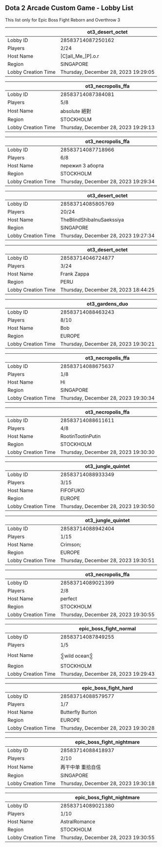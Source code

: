 ## Dota 2 Arcade Custom Game - Lobby List

This list only for Epic Boss Fight Reborn and Overthrow 3

|  | ot3_desert_octet |
| ------ | ------ |
| Lobby ID | 28583714087250162 |
| Players | 2/24 |
| Host Name | [C]all_Me_[P].o.r |
| Region | SINGAPORE |
| Lobby Creation Time | Thursday, December 28, 2023 19:29:05 |


|  | ot3_necropolis_ffa |
| ------ | ------ |
| Lobby ID | 28583714087384081 |
| Players | 5/8 |
| Host Name | absolute 絕對 |
| Region | STOCKHOLM |
| Lobby Creation Time | Thursday, December 28, 2023 19:29:13 |


|  | ot3_necropolis_ffa |
| ------ | ------ |
| Lobby ID | 28583714087718966 |
| Players | 6/8 |
| Host Name | пережил 3 аборта |
| Region | STOCKHOLM |
| Lobby Creation Time | Thursday, December 28, 2023 19:29:34 |


|  | ot3_desert_octet |
| ------ | ------ |
| Lobby ID | 28583714085805769 |
| Players | 20/24 |
| Host Name | TheBlindShibaInuSaekssiya |
| Region | SINGAPORE |
| Lobby Creation Time | Thursday, December 28, 2023 19:27:34 |


|  | ot3_desert_octet |
| ------ | ------ |
| Lobby ID | 28583714046724877 |
| Players | 3/24 |
| Host Name | Frank Zappa |
| Region | PERU |
| Lobby Creation Time | Thursday, December 28, 2023 18:44:25 |


|  | ot3_gardens_duo |
| ------ | ------ |
| Lobby ID | 28583714088463243 |
| Players | 8/10 |
| Host Name | Bob |
| Region | EUROPE |
| Lobby Creation Time | Thursday, December 28, 2023 19:30:21 |


|  | ot3_necropolis_ffa |
| ------ | ------ |
| Lobby ID | 28583714088675637 |
| Players | 1/8 |
| Host Name | Hi |
| Region | SINGAPORE |
| Lobby Creation Time | Thursday, December 28, 2023 19:30:34 |


|  | ot3_necropolis_ffa |
| ------ | ------ |
| Lobby ID | 28583714088611611 |
| Players | 4/8 |
| Host Name | RootinTootinPutin |
| Region | STOCKHOLM |
| Lobby Creation Time | Thursday, December 28, 2023 19:30:30 |


|  | ot3_jungle_quintet |
| ------ | ------ |
| Lobby ID | 28583714088933349 |
| Players | 3/15 |
| Host Name | FIFOFUKO |
| Region | EUROPE |
| Lobby Creation Time | Thursday, December 28, 2023 19:30:50 |


|  | ot3_jungle_quintet |
| ------ | ------ |
| Lobby ID | 28583714088942404 |
| Players | 1/15 |
| Host Name | Crimson; |
| Region | EUROPE |
| Lobby Creation Time | Thursday, December 28, 2023 19:30:51 |


|  | ot3_necropolis_ffa |
| ------ | ------ |
| Lobby ID | 28583714089021399 |
| Players | 2/8 |
| Host Name | perfect |
| Region | STOCKHOLM |
| Lobby Creation Time | Thursday, December 28, 2023 19:30:55 |


|  | epic_boss_fight_normal |
| ------ | ------ |
| Lobby ID | 28583714087849255 |
| Players | 1/5 |
| Host Name | 𒉭wild ocean𒉭 |
| Region | STOCKHOLM |
| Lobby Creation Time | Thursday, December 28, 2023 19:29:43 |


|  | epic_boss_fight_hard |
| ------ | ------ |
| Lobby ID | 28583714088579577 |
| Players | 1/7 |
| Host Name | Butterfly Burton |
| Region | EUROPE |
| Lobby Creation Time | Thursday, December 28, 2023 19:30:28 |


|  | epic_boss_fight_nightmare |
| ------ | ------ |
| Lobby ID | 28583714088418937 |
| Players | 2/10 |
| Host Name | 再干中单  重拾自信 |
| Region | SINGAPORE |
| Lobby Creation Time | Thursday, December 28, 2023 19:30:18 |


|  | epic_boss_fight_nightmare |
| ------ | ------ |
| Lobby ID | 28583714089021380 |
| Players | 1/10 |
| Host Name | AstralRomance |
| Region | STOCKHOLM |
| Lobby Creation Time | Thursday, December 28, 2023 19:30:55 |


